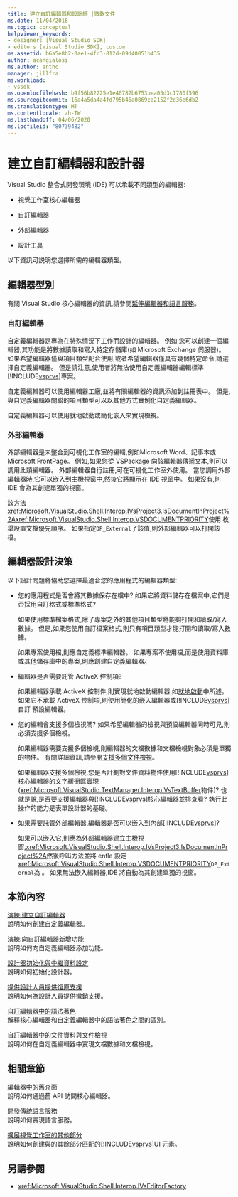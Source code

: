 ```yaml
---
title: 建立自訂編輯器和設計師 |微軟文件
ms.date: 11/04/2016
ms.topic: conceptual
helpviewer_keywords:
- designers [Visual Studio SDK]
- editors [Visual Studio SDK], custom
ms.assetid: b6a5e8b2-0ae1-4fc3-812d-09d40051b435
author: acangialosi
ms.author: anthc
manager: jillfra
ms.workload:
- vssdk
ms.openlocfilehash: b9f56b82225e1e40782b6753bea03d3c1780f596
ms.sourcegitcommit: 16a4a5da4a4fd795b46a0869ca2152f2d36e6db2
ms.translationtype: MT
ms.contentlocale: zh-TW
ms.lasthandoff: 04/06/2020
ms.locfileid: "80739482"
---
```

# <a name="create-custom-editors-and-designers"></a>建立自訂編輯器和設計器

Visual Studio 整合式開發環境 (IDE) 可以承載不同類型的編輯器:

- 視覺工作室核心編輯器

- 自訂編輯器

- 外部編輯器

- 設計工具

以下資訊可説明您選擇所需的編輯器類型。

## <a name="types-of-editor"></a>編輯器型別

有關 Visual Studio 核心編輯器的資訊,請參閱[延伸編輯器和語言服務](../extensibility/extending-the-editor-and-language-services.md)。

### <a name="custom-editors"></a>自訂編輯器
 自定義編輯器是專為在特殊情況下工作而設計的編輯器。 例如,您可以創建一個編輯器,其功能是將數據讀取和寫入特定存儲庫(如 Microsoft Exchange 伺服器)。 如果希望編輯器僅與項目類型配合使用,或者希望編輯器僅具有幾個特定命令,請選擇自定義編輯器。 但是請注意,使用者將無法使用自定義編輯器編輯標準[!INCLUDE[vsprvs](../code-quality/includes/vsprvs_md.md)]專案。

 自定義編輯器可以使用編輯器工廠,並將有關編輯器的資訊添加到註冊表中。 但是,與自定義編輯器關聯的項目類型可以以其他方式實例化自定義編輯器。

 自定義編輯器可以使用就地啟動或簡化嵌入來實現檢視。

### <a name="external-editors"></a>外部編輯器
 外部編輯器是未整合到可視化工作室的編輯,例如Microsoft Word、記事本或Microsoft FrontPage。 例如,如果您從 VSPackage 向該編輯器傳遞文本,則可以調用此類編輯器。 外部編輯器自行註冊,可在可視化工作室外使用。 當您調用外部編輯器時,它可以嵌入到主機視窗中,然後它將顯示在 IDE 視窗中。 如果沒有,則 IDE 會為其創建單獨的視窗。

 該方法<xref:Microsoft.VisualStudio.Shell.Interop.IVsProject3.IsDocumentInProject%2A><xref:Microsoft.VisualStudio.Shell.Interop.VSDOCUMENTPRIORITY>使用 枚舉設置文檔優先順序。 如果指定`DP_External`了該值,則外部編輯器可以打開該檔。

## <a name="editor-design-decisions"></a>編輯器設計決策
 以下設計問題將協助您選擇最適合您的應用程式的編輯器類型:

- 您的應用程式是否會將其數據保存在檔中? 如果它將資料儲存在檔案中,它們是否採用自訂格式或標準格式?

   如果使用標準檔案格式,除了專案之外的其他項目類型將能夠打開和讀取/寫入數據。 但是,如果您使用自訂檔案格式,則只有項目類型才能打開和讀取/寫入數據。

   如果專案使用檔,則應自定義標準編輯器。 如果專案不使用檔,而是使用資料庫或其他儲存庫中的專案,則應創建自定義編輯器。

- 編輯器是否需要託管 ActiveX 控制項?

   如果編輯器承載 ActiveX 控制件,則實現就地啟動編輯器,如[就地啟動](/visualstudio/misc/in-place-activation?view=vs-2015)中所述。 如果它不承載 ActiveX 控制項,則使用簡化的嵌入編輯器或[!INCLUDE[vsprvs](../code-quality/includes/vsprvs_md.md)]自訂 預設編輯器。

- 您的編輯會支援多個檢視嗎? 如果希望編輯器的檢視與預設編輯器同時可見,則必須支援多個檢視。

   如果編輯器需要支援多個檢視,則編輯器的文檔數據和文檔檢視對象必須是單獨的物件。 有關詳細資訊,請參閱[支援多個文件檢視](../extensibility/supporting-multiple-document-views.md)。

   如果編輯器支援多個檢視,您是否計劃對文件資料物件使用[!INCLUDE[vsprvs](../code-quality/includes/vsprvs_md.md)]核心編輯器的文字緩衝區實現(<xref:Microsoft.VisualStudio.TextManager.Interop.VsTextBuffer>物件)? 也就是說,是否要支援編輯器與[!INCLUDE[vsprvs](../code-quality/includes/vsprvs_md.md)]核心編輯器並排查看? 執行此操作的能力是表單設計器的基礎。

- 如果需要託管外部編輯器,編輯器是否可以嵌入到內部[!INCLUDE[vsprvs](../code-quality/includes/vsprvs_md.md)]?

   如果可以嵌入它,則應為外部編輯器建立主機視窗,<xref:Microsoft.VisualStudio.Shell.Interop.IVsProject3.IsDocumentInProject%2A>然後呼叫方法並將 entle 設定<xref:Microsoft.VisualStudio.Shell.Interop.VSDOCUMENTPRIORITY>`DP_External`為 。 如果無法嵌入編輯器,IDE 將自動為其創建單獨的視窗。

## <a name="in-this-section"></a>本節內容

[演練:建立自訂編輯器](../extensibility/walkthrough-creating-a-custom-editor.md)\
說明如何創建自定義編輯器。

[演練:向自訂編輯器新增功能](../extensibility/walkthrough-adding-features-to-a-custom-editor.md)\
說明如何向自定義編輯器添加功能。

[設計器初始化與中繼資料設定](../extensibility/designer-initialization-and-metadata-configuration.md)\
說明如何初始化設計器。

[提供設計人員提供復原支援](../extensibility/supplying-undo-support-to-designers.md)\
說明如何為設計人員提供撤銷支援。

[自訂編輯器中的語法著色](../extensibility/syntax-coloring-in-custom-editors.md)\
解釋核心編輯器和自定義編輯器中的語法著色之間的區別。

[自訂編輯器中的文件資料與文件檢視](../extensibility/document-data-and-document-view-in-custom-editors.md)\
說明如何在自定義編輯器中實現文檔數據和文檔檢視。

## <a name="related-sections"></a>相關章節

[編輯器中的舊介面](/visualstudio/extensibility/legacy-interfaces-in-the-editor?view=vs-2015)\
說明如何通過舊 API 訪問核心編輯器。

[開發傳統語言服務](../extensibility/internals/developing-a-legacy-language-service.md)\
說明如何實現語言服務。

[擴展視覺工作室的其他部分](../extensibility/extending-other-parts-of-visual-studio.md)\
說明如何創建與的其餘部分匹配的[!INCLUDE[vsprvs](../code-quality/includes/vsprvs_md.md)]UI 元素。

## <a name="see-also"></a>另請參閱

- <xref:Microsoft.VisualStudio.Shell.Interop.IVsEditorFactory>
